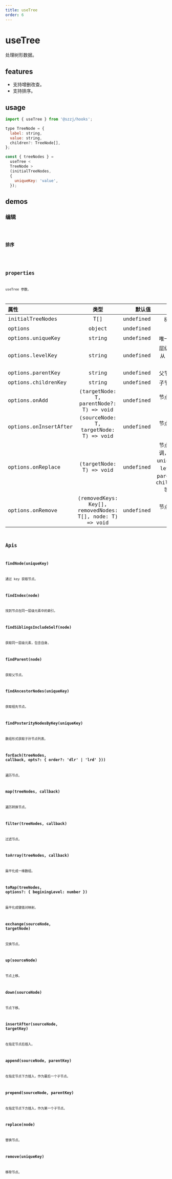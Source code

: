 ```yaml
---
title: useTree
order: 6
---
```


# useTree

处理树形数据。

## features

- 支持增删改查。
- 支持排序。

## usage

```jsx | pure
import { useTree } from '@szzj/hooks';

type TreeNode = {
  label: string,
  value: string,
  children?: TreeNode[],
};

const { treeNodes } =
  useTree <
  TreeNode >
  (initialTreeNodes,
  {
    uniqueKey: 'value',
  });
```

## demos

### 编辑

<code src="./use-tree/edit/index.tsx" />

### 排序

<code src="./use-tree/sort/index.tsx" />

## properties

useTree 参数。

| 属性 | 类型 | 默认值 | 意义 |
| :-- | :-: | --: | --: |
| initialTreeNodes | T[] | undefined | 树节点列表 |
| options | object | undefined | 选项 |
| options.uniqueKey | string | undefined | 唯一键属性名 |
| options.levelKey | string | undefined | 层级属性名，从 1 开始计数 |
| options.parentKey | string | undefined | 父节点属性名 |
| options.childrenKey | string | undefined | 子节点属性名 |
| options.onAdd | (targetNode: T, parentNode?: T) => void | undefined | 节点新增时回调 |
| options.onInsertAfter | (sourceNode: T, targetNode: T) => void | undefined | 节点后插入回调 |
| options.onReplace | (targetNode: T) => void | undefined | 节点替换时回调，不能替换 uniqueKey、levelKey、parentKey、childrenKey 等关键属性 |
| options.onRemove | (removedKeys: Key[], removedNodes: T[], node: T) => void | undefined | 节点删除时回调 |

## Apis

### findNode(uniqueKey)

通过 key 获取节点。

### findIndex(node)

找到节点在同一层级元素中的索引。

### findSiblingsIncludeSelf(node)

获取同一层级元素，包含自身。

### findParent(node)

获取父节点。

### findAncestorNodes(uniqueKey)

获取祖先节点。

### findPosterityNodesByKey(uniqueKey)

数组形式获取子孙节点列表。

### forEach(treeNodes, callback, opts?: { order?: 'dlr' | 'lrd' }))

遍历节点。

### map(treeNodes, callback)

遍历转换节点。

### filter(treeNodes, callback)

过滤节点。

### toArray(treeNodes, callback)

扁平化成一维数组。

### toMap(treeNodes, options?: { beginingLevel: number })

扁平化成键值对映射。

### exchange(sourceNode, targetNode)

交换节点。

### up(sourceNode)

节点上移。

### down(sourceNode)

节点下移。

### insertAfter(sourceNode, targetKey)

在指定节点后插入。

### append(sourceNode, parentKey)

在指定节点下方插入，作为最后一个子节点。

### prepend(sourceNode, parentKey)

在指定节点下方插入，作为第一个子节点。

### replace(node)

替换节点。

### remove(uniqueKey)

移除节点。
